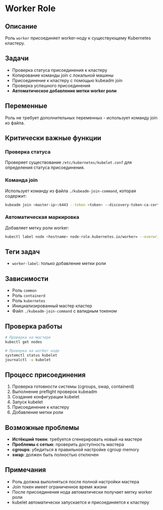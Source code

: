 # Worker Role

## Описание
Роль `worker` присоединяет worker-ноду к существующему Kubernetes кластеру.

## Задачи
- Проверка статуса присоединения к кластеру
- Копирование команды join с локальной машины
- Присоединение к кластеру с помощью kubeadm join
- Проверка успешного присоединения
- **Автоматическое добавление метки worker роли**

## Переменные
Роль не требует дополнительных переменных - использует команду join из файла.

## Критически важные функции

### Проверка статуса
Проверяет существование `/etc/kubernetes/kubelet.conf` для определения статуса присоединения.

### Команда join
Использует команду из файла `./kubeadm-join-command`, которая содержит:
```bash
kubeadm join <master-ip>:6443 --token <token> --discovery-token-ca-cert-hash sha256:<hash>
```

### Автоматическая маркировка
Добавляет метку роли worker:
```bash
kubectl label node <hostname> node-role.kubernetes.io/worker= --overwrite
```

## Теги задач
- `worker-label`: только добавление метки роли

## Зависимости
- Роль `common`
- Роль `containerd`
- Роль `kubernetes`
- Инициализированный мастер кластер
- Файл `./kubeadm-join-command` с валидным токеном

## Проверка работы
```bash
# Проверка на мастере
kubectl get nodes

# Проверка на worker ноде
systemctl status kubelet
journalctl -u kubelet
```

## Процесс присоединения
1. Проверка готовности системы (cgroups, swap, containerd)
2. Выполнение preflight проверок kubeadm
3. Создание конфигурации kubelet
4. Запуск kubelet
5. Присоединение к кластеру
6. Добавление метки роли

## Возможные проблемы
- **Истёкший токен**: требуется сгенерировать новый на мастере
- **Проблемы с сетью**: проверить доступность мастера
- **cgroups**: убедиться в правильной настройке cgroup memory
- **swap**: должен быть полностью отключен

## Примечания
- Роль должна выполняться после полной настройки мастера
- Join токен имеет ограниченное время жизни
- После присоединения нода автоматически получает метку worker роли
- kubelet автоматически запускается и присоединяется к кластеру
